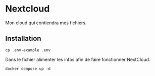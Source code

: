 # Nextcloud

Mon cloud qui contiendra mes fichiers.

## Installation

```shell
cp .env-example .env
```

Dans le fichier alimenter les infos afin de faire fonctionner NextCloud.

```shell
docker compose up -d
```
